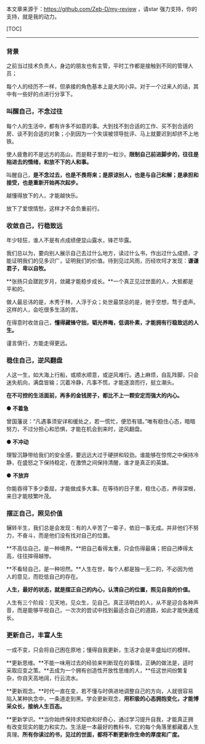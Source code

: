 本文章来源于：<https://github.com/Zeb-D/my-review> ，请star 强力支持，你的支持，就是我的动力。

[TOC]

------

### 背景

之前当过技术负责人，身边的朋友也有主管，平时工作都是接触到不同的管理人员；

每个人的经历不一样，但承接的角色基本上是大同小异。对于一个过来人的话，其中有一些好的点进行分享下。



### 叫醒自己，不念过往

每个人的生活中，都有许多不如意的事。大到找不到合适的工作、买不到合适的房、谈不到合适的对象；小到因为一个失误被领导批评、马上就要迟到却挤不上地铁。 

使人疲惫的不是远方的高山，而是鞋子里的一粒沙。**限制自己前进脚步的，往往是陷进去的情绪，和放不下的人和事。**

叫醒自己，**是不念过去，也是不畏将来；是原谅别人，也是与自己和解；是承担和接受，也是重新开始再次起步。** 

越懂得放下的人，才能越快乐。

放下了爱恨情愁，这样才不会负重前行。



### 收敛自己，行稳致远

年少轻狂，谁人不是有点成绩便显山露水，锋芒毕露。

我们总以为，要向别人展示自己去过什么地方，读过什么书，作出过什么成绩，才能证明我们的见多识广，证明我们的价值。待到见过风雨，历经坎坷才发现：**谦谦君子，卑以自牧。**

**张扬只会蹉跎岁月，敛藏才能稳步成长。**一个真正见过世面的人，大抵都是平和的。

做人最忌讳的是，木秀于林，人浮于众；处世最禁忌的是，驰于空想，骛于虚声。这样的人，会吃很多生活的苦。

在得意时收敛自己，**懂得藏锋守拙，韬光养晦，低调朴素，才能拥有行稳致远的人生。**

谨言慎行，方能走得更远。



### **稳住自己，逆风翻盘**

人这一生，如大海上行船，或顺水顺意，或逆风难行。遇上麻烦，自乱阵脚，只会迷失航向，满盘皆输；沉着冷静，凡事不慌，才能逐浪而行，挺立潮头。



**在不可控的生活面前，再多的金钱房子，都比不上一颗安定而强大的内心。**



**● 不着急**

曾国藩说：“凡遇事须安详和缓处之，若一慌忙，便恐有错。”唯有稳住心态，暗暗努力，不过分担心和恐惧，才能在机会到来时，逆风翻盘。



**● 不冲动**

理智沉静带给我们的安全感，要远远大过于硬拼和较劲。谁能够在惊愕之中保持冷静，在盛怒之下保持稳定，在激愤之间保持清醒，谁才是真正的英雄。



**●** **不放弃**

你能吞得下多少委屈，才能做成多大事。在等待的日子里，稳住心态，养得深根，来日才能枝繁叶茂。



### **摆正自己，照见价值**

辗转半生，我们总是会发现：有的人辛苦了一辈子，依旧一事无成。并非他们不努力，不奋斗，而是他们没有找对自己的位置。



**不高估自己，是一种境界。**把自己看得太重，只会伤得最痛；把自己捧得太高，往往摔得越惨。



**不看轻自己，是一种坦然。**人生在世，每个人都是独一无二的，不必因为他人的意见，而贬低自己的存在。



**人生，最好的状态，就是摆正自己的内心，认清自己的位置，照见自我的价值。**



人生有三个阶段：见天地，见众生，见自己。真正活明白的人，从不是迎合各种声音，而是能够平视自己，一次次的尝试中找到最适合自己的道路，如此才能快速成长。



### **更新自己，丰富人生**

一成不变，只会将自己困在原地；懂得自我更新，生活才会是丰盛灿烂的模样。



**更新思维。**不能一味用过去的经验来判断现在的事情，正确的做法是，适时采取应变之策。**去成为一个拥有创造性开放性思维的人，**任这世间纷繁复杂，你自天高地阔，行云流水。



**更新观念。**时代一直在变，若不懂与时俱进地调整自己的方向，人就很容易陷入某种执念中，一条道走到黑。学会更新观念，**用积极的心态拥抱变化，才能博采众长，接纳人生百态。**



**更新学识。**当你始终保持求知欲和好奇心，通过学习提升自我，才能真正拥有改变现实的能力和实力。生活是一本最好的教科书，它的每个角落里都藏着人生真理。**所有你读过的书，见过的世面，都将不断更新你生命的厚度和广度。**  